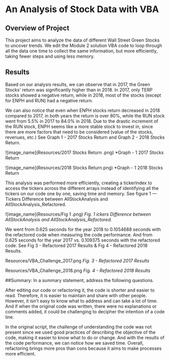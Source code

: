 # An Analysis of Stock Data with VBA

## Overview of Project 

This project aims to analyze the data of different Wall Street Green Stocks to uncover trends. We edit the Module 2 solution VBA code to loop through all the data one time to collect the same information, but more efficiently, taking fewer steps and using less memory. 

## Results

Based on our analysis results, we can observe that in 2017, the Green Stocks' return was significantly higher than in 2018. In 2017, only TERP stocks showed a negative return, while in 2018, most of the stocks (except for ENPH and RUN) had a negative return. 

We can also notice that even when ENPH stocks return decreased in 2018 compared to 2017, in both years the return is over 80%, while the RUN stock went from 5.5% in 2017 to 84.0% in 2018. Due to the drastic increment of the RUN stock, ENPH seems like a more stable stock to invest in, since there are more factors that need to be considered (value of the stocks, revenues, etc.) See Graph 1 - 2017 Stocks Return and Graph 2 - 2018 Stocks Return. 

![image_name](Resources/2017 Stocks Return .png)
*Graph - 1 2017 Stocks Return

![image_name](Resources/2018 Stocks Return.png)
*Graph - 1 2018 Stocks Return


This analysis was performed more efficiently, creating a tickerIndex to access the tickers across the different arrays instead of identifying all the tickers on our code one by one, saving time and memory. See figure 1 — Tickers Difference between AllStockAnalysis and AllStockAnalysis_Refactored.


![image_name](Resources/Fig 1 .png)
*Fig. 1 ickers Difference between AllStockAnalysis and AllStockAnalysis_Refactored.*


We went from 0.625 seconds for the year 2018 to 0.1054688 seconds with the refactored code when measuring the code performance. And from 0.625 seconds for the year 2017 vs. 0.109375 seconds with the refactored code. See Fig 3 - Refactored 2017 Results & Fig 4 - Refactored 2018 Results.

Resources/VBA_Challenge_2017.png
*Fig. 3 - Refactored 2017 Results*

Resources/VBA_Challenge_2018.png
*Fig. 4 - Refactored 2018 Results*


##Summary: In a summary statement, address the following questions.

After editing our code or refactoring it, the code is shorter and easier to read. Therefore, it is easier to maintain and share with other people. However, it isn't easy to know what to address and can take a lot of time. And if when the original code was written, there were no explanations or comments added, it could be challenging to decipher the intention of a code line. 

In the original script, the challenge of understanding the code was not present since we used good practices of describing the objective of the code, making it easier to know what to do or change. And with the results of the code performance, we can notice how we saved time. Overall, refactoring brings more pros than cons because it aims to make processes more efficient. 

